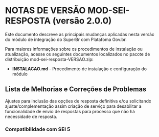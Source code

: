 # NOTAS DE VERSÃO MOD-SEI-RESPOSTA (versão 2.0.0)

Este documento descreve as principais mudanças aplicadas nesta versão do módulo de integração do SuperBr com Platafoma Gov.br.

Para maiores informações sobre os procedimentos de instalação ou atualização, acesse os seguintes documentos localizados no pacote de distribuição mod-sei-resposta-VERSAO.zip:

* **INSTALACAO.md** - Procedimento de instalação e configuração do módulo

## Lista de Melhorias e Correções de Problemas

Ajustes para inclusão das opções de resposta definitiva e/ou solicitando ajuste/complementação assim criação de serviço para desabilitar a funcionalidade de envio de respostas para processo que não há necessidade de resposta.

### Compatibilidade com SEI 5

